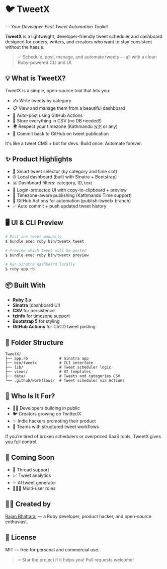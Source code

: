 # 🐦 TweetX 
_— Your Developer-First Tweet Automation Toolkit_

**TweetX** is a lightweight, developer-friendly tweet scheduler and dashboard designed for coders, writers, and creators who want to stay consistent without the hassle.

> ✅ Schedule, post, manage, and automate tweets — all with a clean Ruby-powered CLI and UI.


## 💡 What is TweetX?

TweetX is a simple, open-source tool that lets you:

- ✍️ Write tweets by category
- 📋 View and manage them from a beautiful dashboard
- 🐙 Auto-post using GitHub Actions
- 💾 Store everything in CSV (no DB needed!)
- 🌍 Respect your timezone (Kathmandu 🇳🇵 or any)
- 🔄 Commit back to GitHub on tweet publication

It's like a tweet CMS + bot for devs. Build once. Automate forever.


## ✨ Product Highlights

- 🧠 Smart tweet selector (by category and time slot)
- 🌐 Local dashboard (built with Sinatra + Bootstrap)
- 📊 Dashboard filters: category, ID, text
- 🔐 Login-protected UI with copy-to-clipboard + preview
- 📆 Timezone-aware publishing (Kathmandu Time support)
- 🔁 GitHub Actions for automation (publish-tweetx branch)
- ✅ Auto commit + push updated tweet history



## 🖥 UI & CLI Preview

```bash
# Post one tweet manually
$ bundle exec ruby bin/tweetx tweet

# Preview which tweet will be posted
$ bundle exec ruby bin/tweetx preview

# Run Sinatra dashboard locally
$ ruby app.rb
```



## 📦 Built With

- **Ruby 3.x**
- **Sinatra** (dashboard UI)
- **CSV** for persistence
- **tzinfo** for timezone support
- **Bootstrap 5** for styling
- **GitHub Actions** for CI/CD tweet posting



## 📂 Folder Structure

```
TweetX/
├── app.rb              # Sinatra app
├── bin/tweetx          # CLI interface
├── lib/                # Tweet scheduler logic
├── views/              # UI templates
├── data/               # Tweets and categories CSV
└── .github/workflows/  # Tweet scheduler via Actions
```



## 🚀 Who Is It For?

- 🧑‍💻 Developers building in public
- 🐦 Creators growing on Twitter/X
- ✨ Indie hackers promoting their product
- 🧰 Teams with structured tweet workflows

If you’re tired of broken schedulers or overpriced SaaS tools, TweetX gives you full control.



## 📘 Coming Soon

- 🔗 Thread support
- 📈 Tweet analytics
- ✨ AI tweet generator
- 🧑‍🤝‍🧑 Multi-user roles



## 👨‍💻 Created by

[Rajan Bhattarai](https://github.com/cdrrazan) — a Ruby developer, product hacker, and open-source enthusiast.



## 📜 License

MIT — free for personal and commercial use.



> ⭐ Star the project if it helps you! Pull requests welcome!
